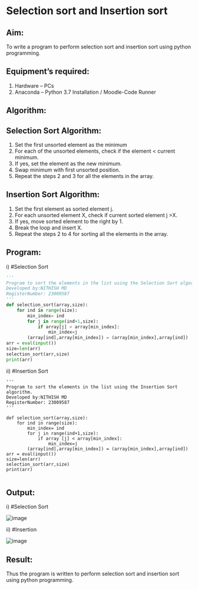 # Selection sort and Insertion sort
## Aim:
To write a program to perform selection sort and insertion sort using python programming.
## Equipment’s required:
1.	Hardware – PCs
2.	Anaconda – Python 3.7 Installation / Moodle-Code Runner
## Algorithm:
## Selection Sort Algorithm:
1.	Set the first unsorted element as the minimum
2.	For each of the unsorted elements, check if the element < current minimum.
3.	If yes, set the element as the new minimum.
4.	Swap minimum with first unsorted position.
5.	Repeat the steps 2 and 3 for all the elements in the array.
## Insertion Sort Algorithm:
1.	Set the first element as sorted element j.
2.	For each unsorted element X, check if current sorted element j >X.
3.	If yes, move sorted element to the right by 1.
4.	Break the loop and insert X.
5.	Repeat the steps 2 to 4 for sorting all the elements in the array.
## Program:
i)	#Selection Sort
```python
''' 
Program to sort the elements in the list using the Selection Sort algorithm.
Developed by:NITHISH MD
RegisterNumber: 23009587
'''
def selection_sort(array,size):
    for ind in range(size):
        min_index= ind
        for j in range(ind+1,size):
            if array[j] < array[min_index]:
                min_index=j
        (array[ind],array[min_index]) = (array[min_index],array[ind])
arr = eval(input())
size=len(arr)
selection_sort(arr,size)
print(arr)

```
ii)	#Insertion Sort
```
''' 
Program to sort the elements in the list using the Insertion Sort algorithm.
Developed by:NITHISH MD
RegisterNumber: 23009587
'''

def selection_sort(array,size):
    for ind in range(size):
        min_index= ind
        for j in range(ind+1,size):
            if array [j] < array[min_index]:
                min_index=j
        (array[ind],array[min_index]) = (array[min_index],array[ind])
arr = eval(input())
size=len(arr)
selection_sort(arr,size)
print(arr)
   
```
## Output:
i)	#Selection Sort

![image](https://github.com/Mrnithishx/Sorting-Algorithm/assets/148201573/2f913be4-c5a1-46c7-bcb0-c787b17ff48e)

ii)	#Insertion 

![image](https://github.com/Mrnithishx/Sorting-Algorithm/assets/148201573/44687b4a-3b8e-4706-979b-68fa65510eaf)


## Result:
Thus the program is written to perform selection sort and insertion sort using python programming.
